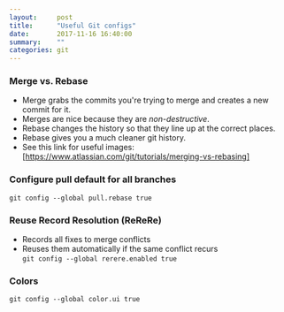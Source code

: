 ```yaml
---
layout:     post
title:      "Useful Git configs"
date:       2017-11-16 16:40:00
summary:    "" 
categories: git
---
```


### Merge vs. Rebase
* Merge grabs the commits you're trying to merge and creates a new commit for it.
* Merges are nice because they are *non-destructive*.
* Rebase changes the history so that they line up at the correct places.
* Rebase gives you a much cleaner git history.
* See this link for useful images: [https://www.atlassian.com/git/tutorials/merging-vs-rebasing]

### Configure pull default for all branches
`git config --global pull.rebase true`  

### Reuse Record Resolution (ReReRe)
* Records all fixes to merge conflicts
* Reuses them automatically if the same conflict recurs  
`git config --global rerere.enabled true`  

### Colors
`git config --global color.ui true`